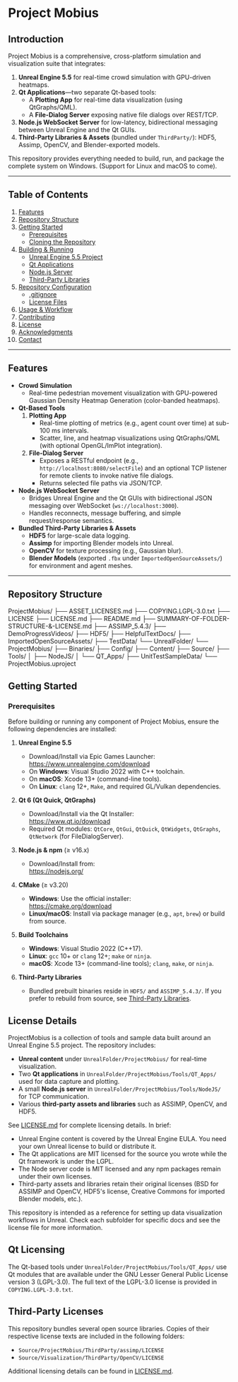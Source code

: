 # Project Mobius

## Introduction

Project Mobius is a comprehensive, cross-platform simulation and visualization suite that integrates:

1. **Unreal Engine 5.5** for real-time crowd simulation with GPU-driven heatmaps.  
2. **Qt Applications**—two separate Qt-based tools:  
   - A **Plotting App** for real-time data visualization (using QtGraphs/QML).  
   - A **File-Dialog Server** exposing native file dialogs over REST/TCP.  
3. **Node.js WebSocket Server** for low-latency, bidirectional messaging between Unreal Engine and the Qt GUIs.  
4. **Third-Party Libraries & Assets** (bundled under `ThirdParty/`): HDF5, Assimp, OpenCV, and Blender-exported models.

This repository provides everything needed to build, run, and package the complete system on Windows. (Support for Linux and macOS to come).

---

## Table of Contents

1. [Features](#features)  
2. [Repository Structure](#repository-structure)  
3. [Getting Started](#getting-started)  
   - [Prerequisites](#prerequisites)  
   - [Cloning the Repository](#cloning-the-repository)  
4. [Building & Running](#building--running)  
   - [Unreal Engine 5.5 Project](#unreal-engine-55-project)  
   - [Qt Applications](#qt-applications)  
   - [Node.js Server](#nodejs-server)  
   - [Third-Party Libraries](#third-party-libraries)  
5. [Repository Configuration](#repository-configuration)  
   - [.gitignore](#gitignore)  
   - [License Files](#license-files)  
6. [Usage & Workflow](#usage--workflow)  
7. [Contributing](#contributing)  
8. [License](#license-details)  
9. [Acknowledgments](#acknowledgments)  
10. [Contact](#contact)  

---

## Features

- **Crowd Simulation**  
  - Real-time pedestrian movement visualization with GPU-powered Gaussian Density Heatmap Generation (color-banded heatmaps).  
- **Qt-Based Tools**  
  1. **Plotting App**  
     - Real-time plotting of metrics (e.g., agent count over time) at sub-100 ms intervals.  
     - Scatter, line, and heatmap visualizations using QtGraphs/QML (with optional OpenGL/ImPlot integration).  
  2. **File-Dialog Server**  
     - Exposes a RESTful endpoint (e.g., `http://localhost:8080/selectFile`) and an optional TCP listener for remote clients to invoke native file dialogs.  
     - Returns selected file paths via JSON/TCP.  
- **Node.js WebSocket Server**  
  - Bridges Unreal Engine and the Qt GUIs with bidirectional JSON messaging over WebSocket (`ws://localhost:3000`).  
  - Handles reconnects, message buffering, and simple request/response semantics.  
- **Bundled Third-Party Libraries & Assets**  
  - **HDF5** for large-scale data logging.  
  - **Assimp** for importing Blender models into Unreal.  
  - **OpenCV** for texture processing (e.g., Gaussian blur).  
  - **Blender Models** (exported `.fbx` under `ImportedOpenSourceAssets/`) for environment and agent meshes.

---

## Repository Structure

ProjectMobius/
├── ASSET_LICENSES.md
├── COPYING.LGPL-3.0.txt
├── LICENSE
├── LICENSE.md
├── README.md
├── SUMMARY-OF-FOLDER-STRUCTURE-&-LICENSE.md
├── ASSIMP_5.4.3/
├── DemoProgressVideos/
├── HDF5/
├── HelpfulTextDocs/
├── ImportedOpenSourceAssets/
├── TestData/
└── UnrealFolder/
    └── ProjectMobius/
        ├── Binaries/
        ├── Config/
        ├── Content/
        ├── Source/
        ├── Tools/
        │   ├── NodeJS/
        │   └── QT_Apps/
        ├── UnitTestSampleData/
        └── ProjectMobius.uproject

## Getting Started

### Prerequisites

Before building or running any component of Project Mobius, ensure the following dependencies are installed:

1. **Unreal Engine 5.5**  
   - Download/Install via Epic Games Launcher:  
     <a href="https://www.unrealengine.com/download">https://www.unrealengine.com/download</a>  
   - On **Windows**: Visual Studio 2022 with C++ toolchain.  
   - On **macOS**: Xcode 13+ (command-line tools).  
   - On **Linux**: `clang` 12+, `Make`, and required GL/Vulkan dependencies.

2. **Qt 6 (Qt Quick, QtGraphs)**  
   - Download/Install via the Qt Installer:  
     <a href="https://www.qt.io/download">https://www.qt.io/download</a>  
   - Required Qt modules: `QtCore`, `QtGui`, `QtQuick`, `QtWidgets`, `QtGraphs`, `QtNetwork` (for FileDialogServer).

3. **Node.js & npm** (≥ v16.x)  
   - Download/Install from:  
     <a href="https://nodejs.org/">https://nodejs.org/</a>  

4. **CMake** (≥ v3.20)  
   - **Windows**: Use the official installer:  
     <a href="https://cmake.org/download/">https://cmake.org/download</a>  
   - **Linux/macOS**: Install via package manager (e.g., `apt`, `brew`) or build from source.

5. **Build Toolchains**  
   - **Windows**: Visual Studio 2022 (C++17).  
   - **Linux**: `gcc` 10+ or `clang` 12+; `make` or `ninja`.  
   - **macOS**: Xcode 13+ (command-line tools); `clang`, `make`, or `ninja`.

6. **Third-Party Libraries**
   - Bundled prebuilt binaries reside in `HDF5/` and `ASSIMP_5.4.3/`. If you prefer to rebuild from source, see [Third-Party Libraries](#third-party-libraries).

## License Details

ProjectMobius is a collection of tools and sample data built around an Unreal Engine 5.5 project. The repository includes:

- **Unreal content** under `UnrealFolder/ProjectMobius/` for real-time visualization.
- Two **Qt applications** in `UnrealFolder/ProjectMobius/Tools/QT_Apps/` used for data capture and plotting.
- A small **Node.js server** in `UnrealFolder/ProjectMobius/Tools/NodeJS/` for TCP communication.
- Various **third-party assets and libraries** such as ASSIMP, OpenCV, and HDF5.

See [LICENSE.md](LICENSE.md) for complete licensing details. In brief:

- Unreal Engine content is covered by the Unreal Engine EULA. You need your own Unreal license to build or distribute it.
- The Qt applications are MIT licensed for the source you wrote while the Qt framework is under the LGPL.
- The Node server code is MIT licensed and any npm packages remain under their own licenses.
- Third-party assets and libraries retain their original licenses (BSD for ASSIMP and OpenCV, HDF5's license, Creative Commons for imported Blender models, etc.).

This repository is intended as a reference for setting up data visualization workflows in Unreal. Check each subfolder for specific docs and see the license file for more information.

## Qt Licensing

The Qt-based tools under `UnrealFolder/ProjectMobius/Tools/QT_Apps/` use Qt modules that are available under the GNU Lesser General Public License version 3 (LGPL-3.0). The full text of the LGPL-3.0 license is provided in `COPYING.LGPL-3.0.txt`.

## Third-Party Licenses

This repository bundles several open source libraries.
Copies of their respective license texts are included in the following folders:

- `Source/ProjectMobius/ThirdParty/assimp/LICENSE`
- `Source/Visualization/ThirdParty/OpenCV/LICENSE`

Additional licensing details can be found in [LICENSE.md](LICENSE.md).
